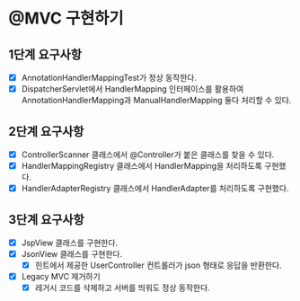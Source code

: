 # @MVC 구현하기
## 1단계 요구사항
- [x] AnnotationHandlerMappingTest가 정상 동작한다. 
- [x] DispatcherServlet에서 HandlerMapping 인터페이스를 활용하여 AnnotationHandlerMapping과 ManualHandlerMapping 둘다 처리할 수 있다.

## 2단계 요구사항
- [x] ControllerScanner 클래스에서 @Controller가 붙은 클래스를 찾을 수 있다.
- [x] HandlerMappingRegistry 클래스에서 HandlerMapping을 처리하도록 구현했다.
- [x] HandlerAdapterRegistry 클래스에서 HandlerAdapter를 처리하도록 구현했다.

## 3단계 요구사항
- [x] JspView 클래스를 구현한다.
- [x] JsonView 클래스를 구현한다.
  - [x] 힌트에서 제공한 UserController 컨트롤러가 json 형태로 응답을 반환한다.
- [x] Legacy MVC 제거하기
  - [x] 레거시 코드를 삭제하고 서버를 띄워도 정상 동작한다.
